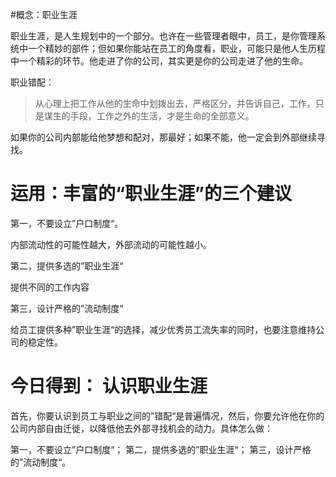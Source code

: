 #概念：职业生涯

职业生涯，是人生规划中的一个部分。也许在一些管理者眼中，员工，是你管理系统中一个精妙的部件；但如果你能站在员工的角度看，职业，可能只是他人生历程中一个精彩的环节。他走进了你的公司，其实更是你的公司走进了他的生命。

职业错配：
> 从心理上把工作从他的生命中划拨出去，严格区分，并告诉自己，工作，只是谋生的手段，工作之外的生活，才是生命的全部意义。

如果你的公司内部能给他梦想和配对，那最好；如果不能，他一定会到外部继续寻找。

# 运用：丰富的“职业生涯”的三个建议

第一，不要设立”户口制度“。

内部流动性的可能性越大，外部流动的可能性越小。

第二，提供多选的”职业生涯“

提供不同的工作内容

第三，设计严格的”流动制度“

给员工提供多种”职业生涯“的选择，减少优秀员工流失率的同时，也要注意维持公司的稳定性。

# 今日得到： 认识职业生涯

首先，你要认识到员工与职业之间的”错配“是普遍情况，然后，你要允许他在你的公司内部自由迁徙，以降低他去外部寻找机会的动力。具体怎么做：

第一，不要设立”户口制度“；
第二，提供多选的”职业生涯“；
第三，设计严格的”流动制度“。

